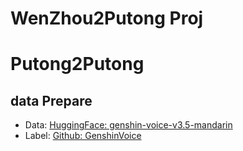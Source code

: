 # WenZhou2Putong Proj

# Putong2Putong
## data Prepare
- Data: [HuggingFace: genshin-voice-v3.5-mandarin](https://huggingface.co/datasets/hanamizuki-ai/genshin-voice-v3.5-mandarin/tree/main)
- Label: [Github: GenshinVoice](https://github.com/w4123/GenshinVoice.git)

